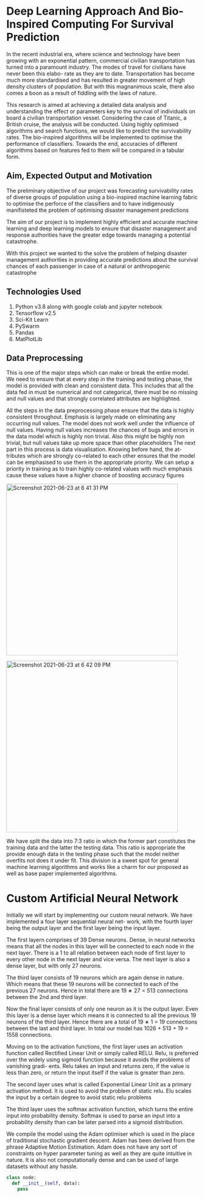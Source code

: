 # Deep Learning Approach And Bio-Inspired Computing For Survival Prediction
In the recent industrial era, where science and technology have been growing with an exponential pattern, commercial civilian transportation has turned into a paramount industry. The modes of travel for civilians have never been this elabo- rate as they are to date. Transportation has become much more standardised and has resulted in greater movement of high density clusters of population. But with this magnanimous scale, there also comes a boon as a result of fiddling with the laws of nature.

This research is aimed at achieving a detailed data analysis and understanding the effect or parameters key to the survival of individuals on board a civilian transportation vessel. Considering the case of Titanic, a British cruise, the analysis will be conducted. Using highly optimised algorithms and search functions, we would like to predict the survivability rates. The bio-inspired algorithms will be implemented to optimise the performance of classifiers. Towards the end, accuracies of different algorithms based on features fed to them will be compared in a tabular form.

## Aim, Expected Output and Motivation 
The preliminary objective of our project was forecasting survivability rates of diverse groups of population using a bio-inspired machine learning fabric to optimise the perforce of the classifiers and to have indigenously manifisteted the problem of optimising disaster management predictions

The aim of our project is to implement highly efficient and accurate machine learning and deep learning models to ensure that disaster management and response authorities have the greater edge towards managing a potential catastrophe. 

With this project we wanted to the solve the problem of helping disaster management authorities in providing accurate predictions about the survival chances of each passenger in case of a natural or anthropogenic catastrophe 

## Technologies Used 
1. Python v3.8 along with google colab and jupyter notebook 
2. Tensorflow v2.5
3. Sci-Kit Learn 
4. PySwarm 
5. Pandas 
6. MatPlotLib

## Data Preprocessing 
This is one of the major steps which can make or break the entire model. We need to ensure that at every step in the training and testing phase, the model is provided with clean and consistent data. This includes that all the data fed in must be numerical and not categorical, there must be no missing and null values and that strongly correlated attributes are highlighted.

All the steps in the data preprocessing phase ensure that the data is highly consistent throughout. Emphasis is largely made on eliminating any occurring null values. The model does not work well under the influence of null values. Having null values increases the chances of bugs and errors in the data model which is highly non trivial. Also this might be highly non trivial, but null values take up more space than other placeholders
The next part in this process is data visualisation. Knowing before hand, the at- tributes which are strongly co-related to each other ensures that the model can be emphasised to use them in the appropriate priority. We can setup a priority in training as to train highly co-related values with much emphasis cause these values have a higher chance of boosting accuracy figures
<p> </p>
<p> </p>
<img width="450" alt="Screenshot 2021-06-23 at 6 41 31 PM" src="https://user-images.githubusercontent.com/81710149/123103099-50ecc380-d453-11eb-9547-b3266bd9f251.png">
<p> </p>
<img width="450" alt="Screenshot 2021-06-23 at 6 42 09 PM" src="https://user-images.githubusercontent.com/81710149/123102575-d623a880-d452-11eb-9a93-fe11439d2801.png">

We have split the data into 7:3 ratio in which the former part constitutes the training data and the latter the testing data. This ratio is appropriate the provide enough data in the testing phase such that the model neither overfits not does it under fit. This division is a sweet spot for general machine learning algorithms and works like a charm for our proposed as well as base paper implemented algorithms.

# Custom Artificial Neural Network 
Initially we will start by implementing our custom neural network. We have implemented a four layer sequential neural net- work, with the fourth layer being the output layer and the first layer being the input layer.

The first layern comprises of 39 Dense neurons. Dense, in neural networks means that all the nodes in this layer will be connected to each node in the next layer. There is a 1 to all relation between each node of first layer to every other node in the next layer and vice versa. The next layer is also a dense layer, but with only 27 neurons.

The third layer consists of 19 neurons which are again dense in nature. Which means that these 19 neurons will be connected to each of the previous 27 neurons. Hence in total there are 19 ∗ 27 = 513 connections between the 2nd and third layer.

Now the final layer consists of only one neuron as it is the output layer. Even this layer is a dense layer which means it is connected to all the previous 19 neurons of the third layer. Hence there are a total of 19 ∗ 1 = 19 connections between the last and third layer. In total our model has 1026 + 513 + 19 = 1558 connections.

Moving on to the activation functions, the first layer uses an activation function called Rectified Linear Unit or simply called RELU. Relu, is preferred over the widely using sigmoid function because it avoids the problems of vanishing gradi- ents. Relu takes an input and returns zero, if the value is less than zero, or return the input itself if the value is greater than zero.

The second layer uses what is called Exponential Linear Unit as a primary activation method. It is used to avoid the problem of static relu. Elu scales the input by a certain degree to avoid static relu problems

The third layer uses the softmax activation function, which turns the entire input into probability density. Softmax is used to parse an input into a probability density than can be later parsed into a sigmoid distribution.

We compile the model using the Adam optimiser which is used in the place of traditional stochastic gradient descent. Adam has been derived from the phrase Adaptive Motion Estimation. Adam does not have any sort of constraints on hyper parameter tuning as well as they are quite intuitive in nature. It is also not computationally dense and can be used of large datasets without any hassle.

```Python
class node:
  def __init__(self, data):
    pass 

````




